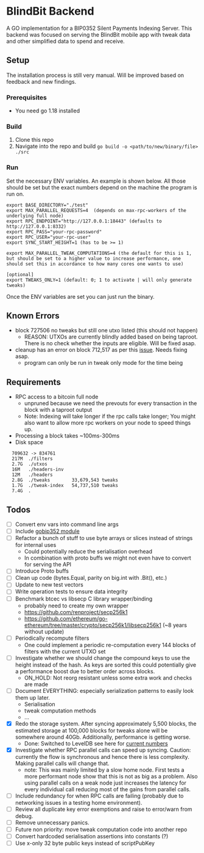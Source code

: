 # BlindBit Backend

A GO implementation for a BIP0352 Silent Payments Indexing Server.
This backend was focused on serving the BlindBit mobile app with tweak data and other simplified data to spend and
receive.

## Setup

The installation process is still very manual. Will be improved based on feedback and new findings.

### Prerequisites

- You need go 1.18 installed

### Build

1. Clone this repo
2. Navigate into the repo and build `go build -o <path/to/new/binary/file> ./src`

### Run

Set the necessary ENV variables. An example is shown below.
All those should be set but the exact numbers depend on the machine the program is run on.

```text
export BASE_DIRECTORY="./test" 
export MAX_PARALLEL_REQUESTS=4  (depends on max-rpc-workers of the underlying full node)
export RPC_ENDPOINT="http://127.0.0.1:18443" (defaults to http://127.0.0.1:8332)
export RPC_PASS="your-rpc-password"
export RPC_USER="your-rpc-user"
export SYNC_START_HEIGHT=1 (has to be >= 1)

export MAX_PARALLEL_TWEAK_COMPUTATIONS=4 (the default for this is 1, but should be set to a higher value to increase performance, one should set this in accordance to how many cores one wants to use)

[optional]
export TWEAKS_ONLY=1 (default: 0; 1 to activate | will only generate tweaks)
```

Once the ENV variables are set you can just run the binary.

## Known Errors

- block 727506 no tweaks but still one utxo listed (this should not happen)
    - REASON: UTXOs are currently blindly added based on being taproot. There is no check whether the inputs are
      eligible. Will be fixed asap.
- cleanup has an error on block 712,517 as per this [issue](https://github.com/setavenger/BlindBit-Backend/issues/2#issuecomment-2069827679). Needs fixing asap.
  - program can only be run in tweak only mode for the time being

## Requirements

- RPC access to a bitcoin full node
    - unpruned because we need the prevouts for every transaction in the block with a taproot output
    - Note: Indexing will take longer if the rpc calls take longer;
      You might also want to allow more rpc workers on your node to speed things up.
- Processing a block takes ~100ms-300ms
- Disk space

```text
  709632 -> 834761
  217M	./filters
  2.7G	./utxos
  16M	./headers-inv
  12M	./headers
  2.8G	./tweaks        33,679,543 tweaks
  1.7G	./tweak-index   54,737,510 tweaks
  7.4G	.
 ```

## Todos

- [ ] Convert env vars into command line args
- [ ] Include [gobip352 module](https://github.com/setavenger/gobip352)
- [ ] Refactor a bunch of stuff to use byte arrays or slices instead of strings for internal uses
    - Could potentially reduce the serialisation overhead
    - In combination with proto buffs we might not even have to convert for serving the API
- [ ] Introduce Proto buffs
- [ ] Clean up code (bytes.Equal, parity on big.int with .Bit(), etc.)
- [ ] Update to new test vectors
- [ ] Write operation tests to ensure data integrity
- [ ] Benchmark btcec vs libsecp C library wrapper/binding
    - probably need to create my own wrapper
    - https://github.com/renproject/secp256k1
    - https://github.com/ethereum/go-ethereum/tree/master/crypto/secp256k1/libsecp256k1 (~8 years without update)
- [ ] Periodically recompute filters
    - One could implement a periodic re-computation every 144 blocks of filters with the current UTXO set
- [ ] Investigate whether we should change the compound keys to use the height instead of the hash. As keys are sorted
  this could potentially give a performance boost due to better order across blocks.
    - ON_HOLD: Not reorg resistant unless some extra work and checks are made
- [ ] Document EVERYTHING: especially serialization patterns to easily look them up later.
    - Serialisation
    - tweak computation methods
    - ...
- [x] Redo the storage system. After syncing approximately 5,500 blocks, the estimated storage at 100,000 blocks for
  tweaks alone will be somewhere around 40Gb. Additionally, performance is getting worse.
    - Done: Switched to LevelDB see here
      for [current numbers](https://github.com/setavenger/BIP0352-light-client-specification)
- [x] Investigate whether RPC parallel calls can speed up syncing. Caution: currently the flow is synchronous and hence
  there is less complexity. Making parallel calls will change that.
    - note: This was mainly limited by a slow home node. First tests a more performant node show that this is not as big
      as a problem. Also using parallel calls on a weak node just increases the latency for every individual call
      reducing most of the gains from parallel calls.
- [ ] Include redundancy for when RPC calls are failing (probably due to networking issues in a testing home
  environment).
- [ ] Review all duplicate key error exemptions and raise to error/warn from debug.
- [ ] Remove unnecessary panics.
- [ ] Future non priority: move tweak computation code into another repo
- [ ] Convert hardcoded serialisation assertions into constants (?)
- [ ] Use x-only 32 byte public keys instead of scriptPubKey
